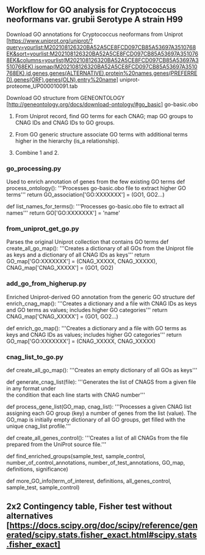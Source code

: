 ## Workflow for GO analysis for Cryptococcus neoformans var. grubii Serotype A strain H99

Download GO annotations for Cryptococcus neoformans from Uniprot [https://www.uniprot.org/uniprot/?query=yourlist:M202108126320BA52A5CE8FCD097CB85A53697A3510768EK&sort=yourlist:M202108126320BA52A5CE8FCD097CB85A53697A3510768EK&columns=yourlist(M202108126320BA52A5CE8FCD097CB85A53697A3510768EK),isomap(M202108126320BA52A5CE8FCD097CB85A53697A3510768EK),id,genes,genes(ALTERNATIVE),protein%20names,genes(PREFERRED),genes(ORF),genes(OLN),entry%20name]
uniprot-proteome_UP000010091.tab

Download GO structure from GENEONTOLOGY [http://geneontology.org/docs/download-ontology/#go_basic]
go-basic.obo

1. From Uniprot record, find GO terms for each CNAG; map GO groups to CNAG IDs and CNAG IDs to GO groups.

2. From GO generic structure associate GO terms with additional terms higher in the hierarchy (is_a relationship).

3. Combine 1 and 2.


### go_processing.py
Used to enrich annotation of genes from the few existing GO terms
def process_ontology():
    '''Processes go-basic.obo file to extract higher GO terms'''
    return GO_association['GO:XXXXXXX'] = (GO1, GO2...)

def list_names_for_terms():
    '''Processes go-basic.obo file to extract all names'''
    return GO['GO:XXXXXXX'] = 'name'
    
### from_uniprot_get_go.py
Parses the original Uniprot collection that contains GO terms
def create_all_go_map():
    '''Creates a dictionary of all GOs from the Uniprot file as keys
    and a dictionary of all CNAG IDs as keys'''
    return GO_map['GO:XXXXXXX'] = (CNAG_XXXXX, CNAG_XXXXX), CNAG_map['CNAG_XXXXX'] = (GO1, GO2)
    
### add_go_from_higherup.py
Enriched Uniprot-derived GO annotation from the generic GO structure
def enrich_cnag_map():
    '''Creates a dictionary and a file with CNAG IDs as keys and GO terms
    as values; includes higher GO categories'''
    return CNAG_map['CNAG_XXXXX'] = (GO1, GO2...)
    
def enrich_go_map():
    '''Creates a dictionary and a file with GO terms as keys and CNAG IDs 
    as values; includes higher GO categories'''
    return GO_map['GO:XXXXXXX'] = (CNAG_XXXXX, CNAG_XXXXX)
    
### cnag_list_to_go.py
def create_all_go_map():
    '''Creates an empty dictionary of all GOs as keys'''
    
def generate_cnag_list(file):
    '''Generates the list of CNAGS from a given file in any format under  
    the condition that each line starts with CNAG number'''
    
def process_gene_list(GO_map, cnag_list):
    '''Processes a given CNAG list assigning each GO group (key) a number of genes from the list (value).
    The GO_map is initially empty dictionary of all GO groups, get filled with the unique cnag_list profile.'''
    
def create_all_genes_control():
    '''Creates a list of all CNAGs from the file prepared from the UniProt source file.'''

def find_enriched_groups(sample_test, sample_control, number_of_control_annotations,
                                           number_of_test_annotations, GO_map, definitions, significance)
                                           
def more_GO_info(term_of_interest, definitions, all_genes_control, sample_test, sample_control)


## 2x2 Contingency table, Fisher test without alternatives [https://docs.scipy.org/doc/scipy/reference/generated/scipy.stats.fisher_exact.html#scipy.stats.fisher_exact]